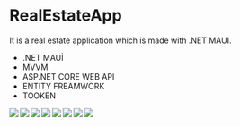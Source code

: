 # RealEstateApp
It is a real estate application which is made with .NET MAUI.
- .NET MAUİ
- MVVM
- ASP.NET CORE WEB API
- ENTITY FREAMWORK
- TOOKEN


<img align="left" src="https://github.com/BusraYorulmaz/RealEstateApp/blob/master/AppPictures/1-register.png"/>
<img align="left" src="https://github.com/BusraYorulmaz/RealEstateApp/blob/master/AppPictures/2-login.png"/>
<img align="left" src="https://github.com/BusraYorulmaz/RealEstateApp/blob/master/AppPictures/3-mainpage.png"/>
<img align="left" src="https://github.com/BusraYorulmaz/RealEstateApp/blob/master/AppPictures/4-search.png"/>
<img align="left" src="https://github.com/BusraYorulmaz/RealEstateApp/blob/master/AppPictures/5-category.png"/>
<img align="left" src="https://github.com/BusraYorulmaz/RealEstateApp/blob/master/AppPictures/6-Detail.png"/>
<img align="left" src="https://github.com/BusraYorulmaz/RealEstateApp/blob/master/AppPictures/7-Saved.png"/>
<img align="left" src="https://github.com/BusraYorulmaz/RealEstateApp/blob/master/AppPictures/8-Settings.png"/>
